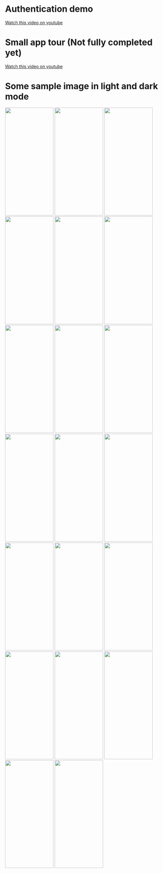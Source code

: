 # Authentication demo
[Watch this video on youtube](https://youtube.com/shorts/7cn1le6hliM?feature=share)

# Small app tour (Not fully completed yet)
[Watch this video on youtube](https://youtu.be/22xSMe0UuDE)

# Some sample image in light and dark mode
<img src="https://github.com/user-attachments/assets/442997eb-6062-4fa9-a637-b01c173c6520" width="158" height="352">
<img src="https://github.com/user-attachments/assets/0453e911-b02c-4578-83b8-c8f08f3fb099" width="158" height="352">
<img src="https://github.com/user-attachments/assets/57ef93d2-668a-4b8f-b229-4f68ced68075" width="158" height="352">
<img src="https://github.com/user-attachments/assets/7360fbe2-c618-4a7c-9fea-88b9704c62e8" width="158" height="352">
<img src="https://github.com/user-attachments/assets/c0bb7275-dba8-4b01-ad33-da8d83804a70" width="158" height="352">
<img src="https://github.com/user-attachments/assets/7ef72874-03b9-4632-8d98-9b3f53432a6d" width="158" height="352">
<img src="https://github.com/user-attachments/assets/85efd63c-67b6-4201-9700-bcbbe87fb51b" width="158" height="352">
<img src="https://github.com/user-attachments/assets/ede3c20f-e05a-4612-81fd-d0667d26b010" width="158" height="352">
<img src="https://github.com/user-attachments/assets/8e48b9da-5bd7-47d2-b021-389821e25352" width="158" height="352">
<img src="https://github.com/user-attachments/assets/f8f4cf5c-9779-47c6-a2a8-4be9a9c5fe56" width="158" height="352">
<img src="https://github.com/user-attachments/assets/86139cff-f301-46b4-beba-b7df0c071ffc" width="158" height="352">
<img src="https://github.com/user-attachments/assets/2718aacf-424d-4adb-8260-eeb0dd5c0616" width="158" height="352">
<img src="https://github.com/user-attachments/assets/27776d66-92ef-42e8-a720-0e7930fe65bd" width="158" height="352">
<img src="https://github.com/user-attachments/assets/ee5ca075-e98c-4b55-8f67-10902c82e87e" width="158" height="352">
<img src="https://github.com/user-attachments/assets/399900c5-5abe-4144-83b5-ca20f65e2557" width="158" height="352">
<img src="https://github.com/user-attachments/assets/8f5cacce-a7c6-44aa-ad80-ac54242b995f" width="158" height="352">
<img src="https://github.com/user-attachments/assets/6c03881a-4674-4f27-887a-af6aa5c3d3b4" width="158" height="352">
<img src="https://github.com/user-attachments/assets/59c85fb3-369c-4b15-9628-db02adb9e492" width="158" height="352">
<img src="https://github.com/user-attachments/assets/e9c3088d-cae3-45e6-ac36-34a6b386c6a2" width="158" height="352">
<img src="https://github.com/user-attachments/assets/a52ca4ee-1f17-4e9e-b451-f44a52745f3b" width="158" height="352">

